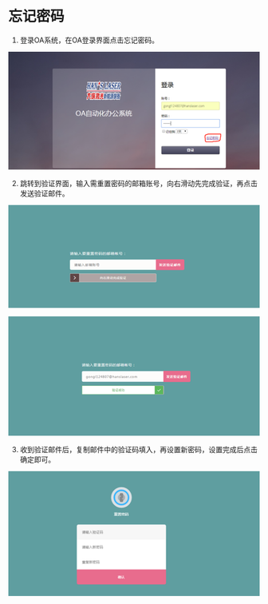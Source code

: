 # 忘记密码

1.  登录OA系统，在OA登录界面点击忘记密码。

![](../.gitbook/assets/image%20%281%29.png)

2.  跳转到验证界面，输入需重置密码的邮箱账号，向右滑动先完成验证，再点击发送验证邮件。

![](../.gitbook/assets/image%20%288%29.png)

![](../.gitbook/assets/image%20%2828%29.png)

3.  收到验证邮件后，复制邮件中的验证码填入，再设置新密码，设置完成后点击确定即可。

![](../.gitbook/assets/image%20%2837%29.png)

